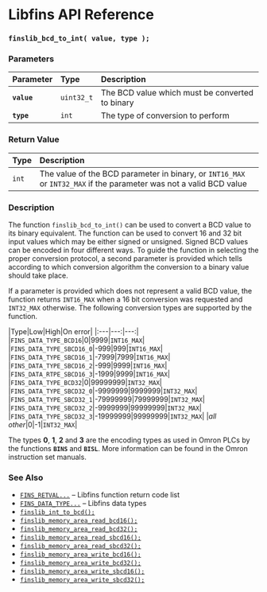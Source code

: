 # Libfins API Reference

### `finslib_bcd_to_int( value, type );`

### Parameters

| Parameter | Type | Description |
| :--- | :--- | :--- |
|**`value`**|`uint32_t`|The BCD value which must be converted to binary|
|**`type`**|`int`|The type of conversion to perform|

### Return Value

| Type | Description |
| :--- | :--- |
|`int`|The value of the BCD parameter in binary, or `INT16_MAX` or `INT32_MAX` if the parameter was not a valid BCD value|

### Description

The function `finslib_bcd_to_int()` can be used to convert a BCD value to its binary equivalent.  The function can be used to convert 16 and 32 bit input values which may be either signed or unsigned.  Signed BCD values can be encoded in four different ways. To guide the function in selecting the proper conversion protocol, a second parameter is provided which tells according to which conversion algorithm the conversion to a binary value should take place.

If a parameter is provided which does not represent a valid BCD value, the function returns `INT16_MAX` when a 16 bit conversion was requested and `INT32_MAX` otherwise. The following conversion types are supported by the function.

|Type|Low|High|On error|
|:---|---:|---:|
|`FINS_DATA_TYPE_BCD16`|0|9999|`INT16_MAX`|
|`FINS_DATA_TYPE_SBCD16_0`|-999|999|`INT16_MAX`|
|`FINS_DATA_TYPE_SBCD16_1`|-7999|7999|`INT16_MAX`|
|`FINS_DATA_TYPE_SBCD16_2`|-999|9999|`INT16_MAX`|
|`FINS_DATA_RTPE_SBCD16_3`|-1999|9999|`INT16_MAX`|
|`FINS_DATA_TYPE_BCD32`|0|99999999|`INT32_MAX`|
|`FINS_DATA_TYPE_SBCD32_0`|-9999999|9999999|`INT32_MAX`|
|`FINS_DATA_TYPE_SBCD32_1`|-79999999|79999999|`INT32_MAX`|
|`FINS_DATA_TYPE_SBCD32_2`|-9999999|99999999|`INT32_MAX`|
|`FINS_DATA_TYPE_SBCD32_3`|-19999999|99999999|`INT32_MAX`|
|*all other*|0|-1|`INT32_MAX`|

The types **0**, **1**, **2** and **3** are the encoding types as used in Omron PLCs by the functions **`BINS`** and **`BISL`**.  More information can be found in the Omron instruction set manuals.

### See Also

* [`FINS_RETVAL...`](fins_retval.md) &ndash; Libfins function return code list
* [`FINS_DATA_TYPE...`](fins_data_type.md) &ndash; Libfins data types
* [`finslib_int_to_bcd();`](finslib_int_to_bcd.md)
* [`finslib_memory_area_read_bcd16();`](finslib_memory_area_read_bcd16.md)
* [`finslib_memory_area_read_bcd32();`](finslib_memory_area_read_bcd32.md)
* [`finslib_memory_area_read_sbcd16();`](finslib_memory_area_read_sbcd16.md)
* [`finslib_memory_area_read_sbcd32();`](finslib_memory_area_read_sbcd32.md)
* [`finslib_memory_area_write_bcd16();`](finslib_memory_area_write_bcd16.md)
* [`finslib_memory_area_write_bcd32();`](finslib_memory_area_write_bcd32.md)
* [`finslib_memory_area_write_sbcd16();`](finslib_memory_area_write_sbcd16.md)
* [`finslib_memory_area_write_sbcd32();`](finslib_memory_area_write_sbcd32.md)
